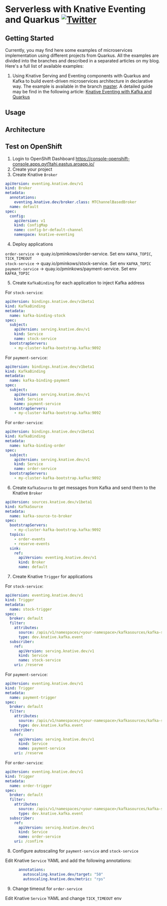 # Serverless with Knative Eventing and Quarkus [![Twitter](https://img.shields.io/twitter/follow/piotr_minkowski.svg?style=social&logo=twitter&label=Follow%20Me)](https://twitter.com/piotr_minkowski)

## Getting Started
Currently, you may find here some examples of microservices implementation using different projects from Quarkus. All the examples are divided into the branches and described in a separated articles on my blog. Here's a full list of available examples:
1. Using Knative Serving and Eventing components with Quarkus and Kafka to build event-driven microservices architecture in declarative way. The example is available in the branch [master](https://github.com/piomin/sample-quarkus-serverless-kafka/tree/master). A detailed guide may be find in the following article: [Knative Eventing with Kafka and Quarkus](https://piotrminkowski.com/2021/03/31/knative-eventing-with-kafka-and-quarkus/)

## Usage

## Architecture

## Test on OpenShift

1. Login to OpenShift Dashboard https://console-openshift-console.apps.qyt1tahi.eastus.aroapp.io/
2. Create your project
3. Create Knative `Broker`

```yaml
apiVersion: eventing.knative.dev/v1
kind: Broker
metadata:
  annotations:
    eventing.knative.dev/broker.class: MTChannelBasedBroker
  name: default
spec:
  config:
    apiVersion: v1
    kind: ConfigMap
    name: config-br-default-channel
    namespace: knative-eventing
```

4. Deploy applications

`order-service` -> quay.io/pminkows/order-service. Set env `KAFKA_TOPIC`, `TICK_TIMEOUT` \
`stock-service` -> quay.io/pminkows/stock-service. Set env `KAFKA_TOPIC` \
`payment-service` -> quay.io/pminkows/payment-service. Set env `KAFKA_TOPIC`

5. Create `KafkaBinding` for each application to inject Kafka address

For `stock-service`:
```yaml
apiVersion: bindings.knative.dev/v1beta1
kind: KafkaBinding
metadata:
  name: kafka-binding-stock
spec:
  subject:
    apiVersion: serving.knative.dev/v1
    kind: Service
    name: stock-service
  bootstrapServers:
    - my-cluster-kafka-bootstrap.kafka:9092
```
For `payment-service`:
```yaml
apiVersion: bindings.knative.dev/v1beta1
kind: KafkaBinding
metadata:
  name: kafka-binding-payment
spec:
  subject:
    apiVersion: serving.knative.dev/v1
    kind: Service
    name: payment-service
  bootstrapServers:
    - my-cluster-kafka-bootstrap.kafka:9092
```
For `order-service`:
```yaml
apiVersion: bindings.knative.dev/v1beta1
kind: KafkaBinding
metadata:
  name: kafka-binding-order
spec:
  subject:
    apiVersion: serving.knative.dev/v1
    kind: Service
    name: order-service
  bootstrapServers:
    - my-cluster-kafka-bootstrap.kafka:9092
```

6. Create `KafkaSource` to get messages from Kafka and send them to the Knative `Broker`

```yaml
apiVersion: sources.knative.dev/v1beta1
kind: KafkaSource
metadata:
  name: kafka-source-to-broker
spec:
  bootstrapServers:
    - my-cluster-kafka-bootstrap.kafka:9092
  topics:
    - order-events
    - reserve-events
  sink:
    ref:
      apiVersion: eventing.knative.dev/v1
      kind: Broker
      name: default
```

7. Create Knative `Trigger` for applications

For `stock-service`:
```yaml
apiVersion: eventing.knative.dev/v1
kind: Trigger
metadata:
  name: stock-trigger
spec:
  broker: default
  filter:
    attributes:
      source: /apis/v1/namespaces/<your-namespace>/kafkasources/kafka-source-to-broker#<your-topic>
      type: dev.knative.kafka.event
  subscriber:
    ref:
      apiVersion: serving.knative.dev/v1
      kind: Service
      name: stock-service
    uri: /reserve
```

For `payment-service`:
```yaml
apiVersion: eventing.knative.dev/v1
kind: Trigger
metadata:
  name: payment-trigger
spec:
  broker: default
  filter:
    attributes:
      source: /apis/v1/namespaces/<your-namespace>/kafkasources/kafka-source-to-broker#<your-topic>
      type: dev.knative.kafka.event
  subscriber:
    ref:
      apiVersion: serving.knative.dev/v1
      kind: Service
      name: payment-service
    uri: /reserve
```

For `order-service`:
```yaml
apiVersion: eventing.knative.dev/v1
kind: Trigger
metadata:
  name: order-trigger
spec:
  broker: default
  filter:
    attributes:
      source: /apis/v1/namespaces/<your-namespace>/kafkasources/kafka-source-to-broker#<your-topic>
      type: dev.knative.kafka.event
  subscriber:
    ref:
      apiVersion: serving.knative.dev/v1
      kind: Service
      name: order-service
    uri: /confirm
```

8. Configure autoscaling for `payment-service` and `stock-service`

Edit Knative `Service` YAML and add the following annotations:
```yaml
      annotations:
        autoscaling.knative.dev/target: "50"
        autoscaling.knative.dev/metric: "rps"
```

9. Change timeout for `order-service`

Edit Knative `Service` YAML and change `TICK_TIMEOUT` env